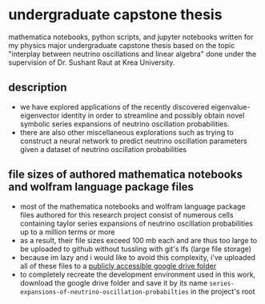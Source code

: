 # undergraduate capstone thesis

mathematica notebooks, python scripts, and jupyter notebooks written for my physics major undergraduate capstone thesis based on the topic "interplay between neutrino oscillations and linear algebra" done under the supervision of Dr. Sushant Raut at Krea University.

## description

- we have explored applications of the recently discovered eigenvalue-eigenvector identity in order to streamline and possibly obtain novel symbolic series expansions of neutrino oscillation probabilities. 
- there are also other miscellaneous explorations such as trying to construct a neural network to predict neutrino oscillation parameters given a dataset of neutrino oscillation probabilities

## file sizes of authored mathematica notebooks and wolfram language package files

- most of the mathematica notebooks and wolfram language package files authored for this research project consist of numerous cells containing taylor series expansions of neutrino oscillation probabilities up to a million terms or more
- as a result, their file sizes exceed 100 mb each and are thus too large to be uploaded to github without tussling with git's lfs (large file storage)
- because im lazy and i would like to avoid this complexity, i've uploaded all of these files to a [publicly accessible google drive folder](https://drive.google.com/drive/folders/1LyEbxegiJruPuY5X23IEY6N_fL39nKck?usp=sharing)
- to completely recreate the development environment used in this work, download the google drive folder and save it by its name `series-expansions-of-neutrino-oscillation-probabilties` in the project's root

